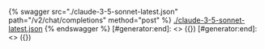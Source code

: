 [#generator:start]: <> ({ "template": "openapi" })
[#generator:start]: <> ({ "template": "openapi" })
{% swagger src="./claude-3-5-sonnet-latest.json" path="/v2/chat/completions" method="post" %}
[./claude-3-5-sonnet-latest.json](./claude-3-5-sonnet-latest.json)
{% endswagger %}
[#generator:end]: <> ({})
[#generator:end]: <> ({})